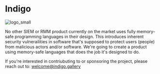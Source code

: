 # Indigo

![logo_small](https://github.com/user-attachments/assets/4beb22fb-0ef7-4abd-81e2-0b150ed6e9c8)

No other SIEM or RMM product currently on the market uses fully memory-safe programming languages in their design. This introduces inherent security vulnerailities in software that's supposed to protect users (people) from malicious actors and/or software. We're going to create a product using memory-safe languages that does the job it's designed to do. 

If you're interested in contriubuting to or sponsoring the project, please reach out to: welcome@indigo.gallery 
